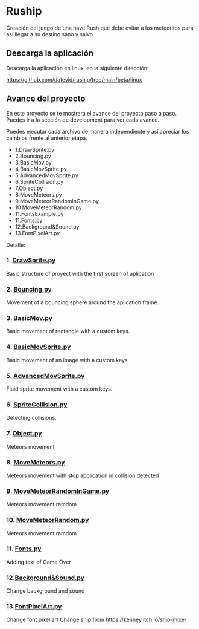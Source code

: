 # Ruship
Creación del juego de una nave Rush que debe evitar a los meteoritos para así llegar a su destino sano y salvo

## Descarga la aplicación
Descarga la aplicación en linux, en la siguiente dirección:

https://github.com/datevid/ruship/tree/main/beta/linux

## Avance del proyecto

En este proyecto se te mostrará el avance del proyecto paso a paso. Puedes ir a la sección de development para ver cada avance.

Puedes ejecutar cada archivo de manera independiente y así apreciar los cambios frente al anterior etapa.

* 1.DrawSprite.py
* 2.Bouncing.py
* 3.BasicMov.py
* 4.BasicMovSprite.py
* 5.AdvancedMovSprite.py
* 6.SpriteCollision.py
* 7.Object.py
* 8.MoveMeteors.py
* 9.MoveMeteorRandomInGame.py
* 10.MoveMeteorRandom.py
* 11.FontsExample.py
* 11.Fonts.py
* 12.Background&Sound.py
* 13.FontPixelArt.py


Detalle:
### 1. [DrawSprite.py](https://github.com/datevid/ruship/blob/main/development/1.DrawSprite.py)
Basic structure of proyect with the first screen of aplication
### 2. [Bouncing.py](https://github.com/datevid/ruship/blob/main/development/2.Bouncing.py)
Movement of a bouncing sphere around the aplication frame.
### 3. [BasicMov.py](https://github.com/datevid/ruship/blob/main/development/3.DrawSprite.py)
Basic movement of rectangle with a custom keys.
### 4. [BasicMovSprite.py](https://github.com/datevid/ruship/blob/main/development/4.BasicMovSprite.py)
Basic movement of an image with a custom keys.
### 5. [AdvancedMovSprite.py](https://github.com/datevid/ruship/blob/main/development/5.AdvancedMovSprite.py)
Fluid sprite movement with a custom keys.
### 6. [SpriteCollision.py](https://github.com/datevid/ruship/blob/main/development/6.SpriteCollision.py)
Detecting collisions.
### 7. [Object.py](https://github.com/datevid/ruship/blob/main/development/7.Object.py)
Meteors movement 
### 8. [MoveMeteors.py](https://github.com/datevid/ruship/blob/main/development/8.MoveMeteors.py)
Meteors movement with stop application in collision detected
### 9. [MoveMeteorRandomInGame.py](https://github.com/datevid/ruship/blob/main/development/9.MoveMeteorRandomInGame.py)
Meteors movement ramdom
### 10. [MoveMeteorRandom.py](https://github.com/datevid/ruship/blob/main/development/10.MoveMeteorRandom.py)
Meteors movement ramdom
### 11. [Fonts.py](https://github.com/datevid/ruship/blob/main/development/11.Fonts.py)
Adding text of Game Over
### 12.[Background&Sound.py](https://github.com/datevid/ruship/blob/main/development/12.Background&Sound.py)
Change background and sound
### 13.[FontPixelArt.py](https://github.com/datevid/ruship/blob/main/development/13.FontPixelArt.py)
Change font pixel art
Change ship from https://kenney.itch.io/ship-mixer


